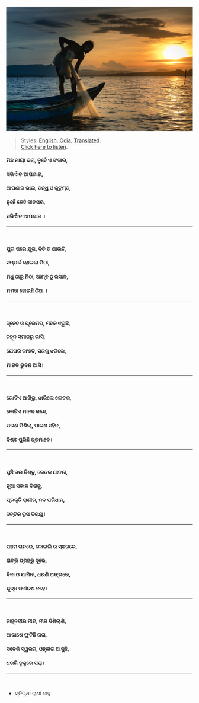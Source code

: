 ![](assets/img/man-on-boat-holding-white-mesh-fishing-net-2131904.jpg)

> Styles: [English](README.md), [Odia](Odia.md), [Translated](Translated.md).<br>
> [Click here to listen](https://soundcloud.com/user-963789405/ivdvbl6wkyim).

#### ମିଛ ମାୟା ଭରା, ନୁହେଁ ଏ ସଂସାର,
#### ସଭିଏଁ ତ ଆପଣାର,
#### ଆପଣାର ଭାଇ, ବନ୍ଧୁ ଓ କୁଟୁମ୍ବ,
#### ନୁହେଁ କେହି ସlତପର,
#### ସଭିଏଁ ତ ଆପଣାର ।
***
<br>

#### ଯୁଗ ପରେ ଯୁଗ, ବିତି ତ ଯାଉଚି,
#### ସମ୍ପର୍କ ହୋଇଲା ମିଠା,
#### ମଧୁ ଠାରୁ ମିଠା, ଆମ୍ବ ଠୁ ରସାଳ,
#### ମମତା ହୋଇଛି ଠିଆ ।
***
<br>

#### ସ୍ନେହ ଓ ପ୍ରେମର, ମହକ ଝରୁଛି,
#### ଜହ୍ନ ସମାଜରୁ ଭାସି,
#### ଯେପରି ଜାଂହବି, ସରଗୁ ଝରିଲେ,
#### ମାରତ ଭୁବନ ଆସି।
***
<br>

#### ଗୋଟିଏ ଆଖିରୁ, ଝାରିଲେ ଲୋତକ,
#### କୋଟିଏ ମାନବ କନ୍ଦେ,
#### ପରଣ ମିଶିଲା, ପାରଣ ସହିତ,
#### ବିଶ୍ଵ ପୁରିଛି ପ୍ରମାଦେ।
***
<br>

#### ଘୁଞ୍ଚି ଜଉ ବିଶ୍ବୁ, କେତକ ଯାତନା,
#### ନୂଆ ସକାଳ ବିରାଜୁ,
#### ପ୍ରକୃତି ରାଣୀର, ନବ ପରିଧାନ,
#### ସତ୍ଵିକ ରୂପ ବିରାଯୁ।
***
<br>

#### ପଞ୍ଚମ ତାନରେ, କୋଇଲି ର ସ୍ଵରରେ,
#### ରାତ୍ରି ପ୍ରହରୁ ସୁଭେ,
#### ଦିବା ଓ ଯାମିନୀ, ଧରଣି ଅଙ୍ଗରେ,
#### ଶୁଦ୍ଧ ସମୀରଣ ବହେ।
***
<br>

#### ଜାହ୍ନବୀର ନୀର, ନୀଳ ଦିଶିଲାଣି,
#### ଆକାଶେ ଫୁଟିଛି ତାରା,
#### ସତେକି ସ୍ୱରଗ, ଓହ୍ଲାଇ ଆସୁଛି,
#### ଧରଣି ବୁକୁରେ ପରା।
***
<br>

- ସ୍ନିଗ୍ଧା ରାଣୀ ସାହୁ
